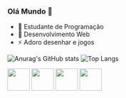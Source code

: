### Olá Mundo 👋


- 🔭 Estudante de Programação
- 🌱 Desenvolvimento Web
- ⚡ Adoro desenhar e jogos
  
![Anurag's GitHub stats](https://github-readme-stats.vercel.app/api?username=BrenoTNK&show_icons=true&theme=dark)
![Top Langs](https://github-readme-stats.vercel.app/api/top-langs/?username=BrenoTNK&layout=compact&theme=dark)

<div style="display: inline-block">
  <img src="https://cdn.jsdelivr.net/gh/devicons/devicon/icons/python/python-original.svg" height=50/>
  <img src="https://cdn.jsdelivr.net/gh/devicons/devicon/icons/html5/html5-original.svg" height=50/>
  <img src="https://cdn.jsdelivr.net/gh/devicons/devicon/icons/css3/css3-original.svg" height=50/>
  <img src="https://cdn.jsdelivr.net/gh/devicons/devicon/icons/javascript/javascript-original.svg" / height=50>
</div>
